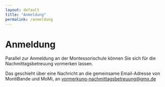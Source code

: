 ```yaml
---
layout: default
title: "Anmeldung"
permalink: /anmeldung
---
```


# Anmeldung

Parallel zur Anmeldung an der Montessorischule können Sie sich für die Nachmittagsbetreuung vormerken lassen.

Das geschieht über eine Nachricht an die gemeinsame Email-Adresse von MontiBande und MoMi, an <a href="mailto:vormerkung-nachmittagsbetreuung@gmx.de">vormerkung-nachmittagsbetreuung@gmx.de</a>
